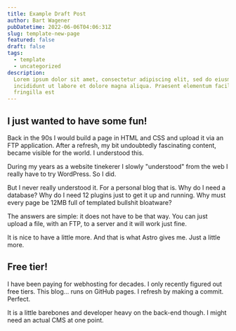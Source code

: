 ```yaml
---
title: Example Draft Post
author: Bart Wagener
pubDatetime: 2022-06-06T04:06:31Z
slug: template-new-page
featured: false
draft: false
tags:
  - template
  - uncategorized
description:
  Lorem ipsum dolor sit amet, consectetur adipiscing elit, sed do eiusmod tempor
  incididunt ut labore et dolore magna aliqua. Praesent elementum facilisis leo vel
  fringilla est
---
```


## I just wanted to have some fun! 

Back in the 90s I would build a page in HTML and CSS and upload it via an FTP application. After a refresh, my bit undoubtedly fascinating content, became visible for the world. I understood this.

During my years as a website tinekerer I slowly "understood" from the web I really have to try WordPress. So I did.

But I never really understood it. For a personal blog that is. Why do I need a database? Why do I need 12 plugins just to get it up and running. Why must every page be 12MB full of templated bullshit bloatware?

The answers are simple: it does not have to be that way. You can just upload a file, with an FTP, to a server and it will work just fine.

It is nice to have a little more. And that is what Astro gives me. Just a little more.

## Free tier! 

I have been paying for webhosting for decades. I only recently figured out free tiers. This blog... runs on GitHub pages. I refresh by making a commit. Perfect. 

It is a little barebones and developer heavy on the back-end though. I might need an actual CMS at one point.
